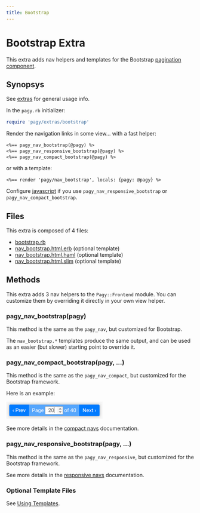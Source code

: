 ```yaml
---
title: Bootstrap
---
```

# Bootstrap Extra

This extra adds nav helpers and templates for the Bootstrap [pagination component](https://getbootstrap.com/docs/4.1/components/pagination).

## Synopsys

See [extras](../extras.md) for general usage info.

In the `pagy.rb` initializer:

```ruby
require 'pagy/extras/bootstrap'
```

Render the navigation links in some view...
with a fast helper:

```erb
<%== pagy_nav_bootstrap(@pagy) %>
<%== pagy_nav_responsive_bootstrap(@pagy) %>
<%== pagy_nav_compact_bootstrap(@pagy) %>
```

or with a template:

```erb
<%== render 'pagy/nav_bootstrap', locals: {pagy: @pagy} %>
```

Configure [javascript](../extras.md#javascript) if you use `pagy_nav_responsive_bootstrap` or `pagy_nav_compact_bootstrap`.

## Files

This extra is composed of 4 files:

- [bootstrap.rb](https://github.com/ddnexus/pagy/blob/master/lib/pagy/extras/bootstrap.rb)
- [nav_bootstrap.html.erb](https://github.com/ddnexus/pagy/blob/master/lib/templates/nav_bootstrap.html.erb) (optional template)
- [nav_bootstrap.html.haml](https://github.com/ddnexus/pagy/blob/master/lib/templates/nav_bootstrap.html.haml) (optional template)
- [nav_bootstrap.html.slim](https://github.com/ddnexus/pagy/blob/master/lib/templates/nav_bootstrap.html.slim)  (optional template)

## Methods

This extra adds 3 nav helpers to the `Pagy::Frontend` module. You can customize them by overriding it directly in your own view helper.

### pagy_nav_bootstrap(pagy)

This method is the same as the `pagy_nav`, but customized for Bootstrap.

The `nav_bootstrap.*` templates produce the same output, and can be used as an easier (but slower) starting point to override it.

### pagy_nav_compact_bootstrap(pagy, ...)

This method is the same as the `pagy_nav_compact`, but customized for the Bootstrap framework.

Here is an example:

![pagy-compact](../assets/images/pagy-compact-g.png)

See more details in the [compact navs](navs.md#compact-navs) documentation.

### pagy_nav_responsive_bootstrap(pagy, ...)

This method is the same as the `pagy_nav_responsive`, but customized for the Bootstrap framework.

See more details in the [responsive navs](navs.md#responsive-navs) documentation.

### Optional Template Files

See [Using Templates](../how-to.md#using-templates).
